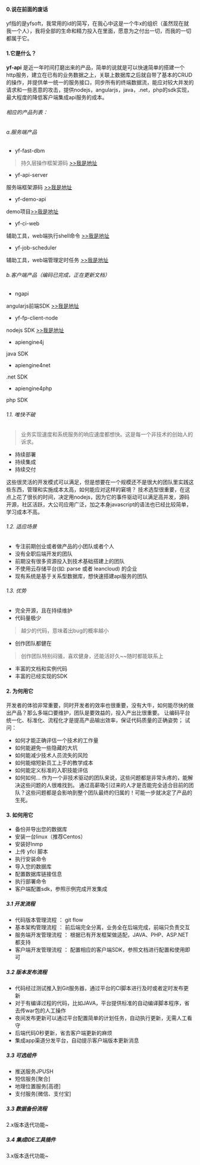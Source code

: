 #### 0.说在前面的废话
yf指的是yfsoft，我常用的id的简写，在我心中这是一个牛x的组织（虽然现在就我一个人），我将全部的生命和精力投入在里面，愿意为之付出一切，而我的一切都属于它。

#### 1.它是什么？
**yf-api** 是近一年时间打磨出来的产品，简单的说就是可以快速简单的搭建一个http服务，建立在已有的业务数据之上，关联上数据库之后就自带了基本的CRUD的操作，并提供单一统一的服务接口，同步所有的终端数据流，能应对较大并发的请求和一些恶意的攻击，提供nodejs，angularjs，java，.net，php的sdk实现，最大程度的降低客户端集成api服务的成本。
###### 相应的产品列表：
###### a.服务端产品
* yf-fast-dbm 

>持久层操作框架源码 [>>我是地址](https://github.com/yfsoftcom/yf-fast-dbm)

* yf-api-server 

服务端框架源码 [>>我是地址](https://github.com/yfsoftcom/yf-api-server)

* yf-demo-api 

demo项目[>>我是地址](https://github.com/yfsoftcom/yf-demo-api)

* yf-ci-web 

辅助工具，web端执行shell命令 [>>我是地址](https://github.com/yfsoftcom/yf-ci-web)

* yf-job-scheduler 

辅助工具，web端管理定时任务 [>>我是地址](https://github.com/yfsoftcom/yf-job-scheduler)

###### b.客户端产品（编码已完成，正在更新文档）
* ngapi 

angularjs前端SDK  [>>我是地址](https://github.com/yfsoftcom/ngapi)

* yf-fp-client-node 

nodejs SDK  [>>我是地址](https://github.com/yfsoftcom/yf-fp-client-node)

* apiengine4j

java SDK

* apiengine4net

.net SDK

* apiengine4php

php SDK



###### 1.1. 唯快不破
>业务实现速度和系统服务的响应速度都想快。这是每一个非技术的创始人的诉求。

* 持续部署
* 持续集成 
* 持续交付

这些很灵活的开发模式可以满足，但是想要在一个规模还不是很大的团队里实践这些东西，管理和实施成本太高，如何能应对这样的窘境？
技术选型很重要，在这点上花了很长的时间，决定用nodejs，因为它的事件驱动可以满足高并发，源码开源，社区活跃，大公司应用广泛，加之本身javascript的语法也已经比较简单，学习成本不高。

###### 1.2. 适应场景
* 专注前期创业或者做产品的小团队或者个人
* 没有全职后端开发的团队
* 前期没有很多资源投入到技术基础搭建上的团队
* 不使用云存储平台(如: parse 或者 leancloud) 的企业
* 现有系统是基于关系型数据库，想快速搭建api服务的团队

###### 1.3. 优势
* 完全开源，且在持续维护
* 代码量极少
>越少的代码，意味着出bug的概率越小
* 创作团队都健在
>创作团队特别闷骚，喜欢健身，还能活好久~~随时都能联系上
* 丰富的文档和实例代码
* 丰富的已经实现的SDK

#### 2. 为何用它
开发者的体验非常重要，同时开发者的效率也很重要，没有大牛，如何能尽快的做出产品？那么多端口要维护，团队是要效益的，投入产出比很重要。
让编码平台统一化、标准化、流程化才是提高产品输出效率，保证代码质量的正确姿势；
试问：
* 如何才能正确评估一个技术的工作量
* 如何能避免一些隐藏的大坑
* 如何能减少技术人员流失的风险
* 如何能缩短新员工上手的教学成本
* 如何能定义标准的入职技能评估
* 如何如何...
作为一个非技术驱动的团队来说，这些问题都是非常头疼的，能解决这些问题的人很难找到。
通过高薪吸引过来的人才是否能完全适合目前的团队？这些问题都是会影响到整个团队最终的归属的！可能一步就决定了产品的生死。

#### 3. 如何用它
* 备份并导出您的数据库
* 安装一台linux（推荐Centos）
* 安装好lnmp
* 上传 yfci 脚本
* 执行安装命令
* 导入您的数据库
* 配置数据库链接信息
* 执行部署命令
* 客户端配置sdk，参照示例完成开发集成

##### 3.1 开发流程
* 代码版本管理流程 ： git flow
* 基本架构管理流程 ： 前后端完全分离，业务全在后端完成，前端只负责交互
* 服务端开发管理流程 ： 根据已有开发框架做适配，JAVA、PHP、ASP.NET 都支持
* 客户端开发管理流程 ： 配置相应的客户端SDK，参照文档进行配置和使用即可

##### 3.2 版本发布流程
* 代码经过测试推入到Git服务器，通过平台的CI脚本进行及时或者定时发布更新
* 对于有编译过程的代码，比如JAVA，平台提供标准的自动编译脚本程序，省去传war包的人工操作
* 夜间发布更新可以通过平台配置简单的计划任务，自动执行更新，无需人工看守
* 后端代码0秒更新，省去客户端更新的麻烦
* 集成app渠道分发平台，自动提示客户端版本更新消息

##### 3.3 可选组件
* 推送服务JPUSH
* 短信服务[聚合]
* 地理位置服务[高德]
* 支付服务[微信、支付宝]

##### 3.3 数据备份流程
2.x版本迭代功能~

##### 3.4 集成IDE工具插件
3.x版本迭代功能~
